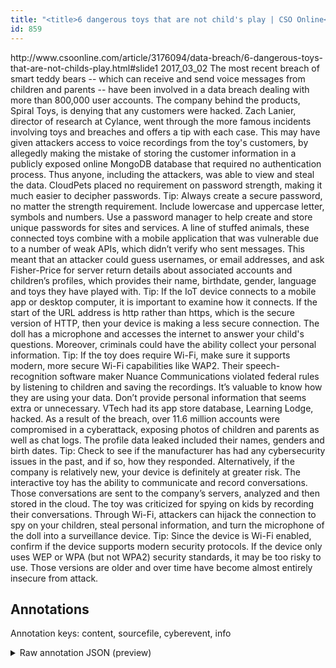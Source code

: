 ```yaml
---
title: "<title>6 dangerous toys that are not child's play | CSO Online</title>"
id: 859
---
```


<title>6 dangerous toys that are not child's play | CSO Online</title>
<source> http://www.csoonline.com/article/3176094/data-breach/6-dangerous-toys-that-are-not-childs-play.html#slide1 </source>
<date> 2017_03_02 </date>
<text>
The most recent breach of smart teddy bears -- which can receive and send voice messages from children and parents -- have been involved in a data breach dealing with more than 800,000 user accounts.
The company behind the products, Spiral Toys, is denying that any customers were hacked.
Zach Lanier, director of research at Cylance, went through the more famous incidents involving toys and breaches and offers a tip with each case.
This may have given attackers access to voice recordings from the toy's customers, by allegedly making the mistake of storing the customer information in a publicly exposed online MongoDB database that required no authentication process.
Thus anyone, including the attackers, was able to view and steal the data.
CloudPets placed no requirement on password strength, making it much easier to decipher passwords.
Tip: Always create a secure password, no matter the strength requirement.
Include lowercase and uppercase letter, symbols and numbers.
Use a password manager to help create and store unique passwords for sites and services.
A line of stuffed animals, these connected toys combine with a mobile application that was vulnerable due to a number of weak APIs, which didn’t verify who sent messages.
This meant that an attacker could guess usernames, or email addresses, and ask Fisher-Price for server return details about associated accounts and children’s profiles, which provides their name, birthdate, gender, language and toys they have played with.
Tip: If the IoT device connects to a mobile app or desktop computer, it is important to examine how it connects.
If the start of the URL address is http rather than https, which is the secure version of HTTP, then your device is making a less secure connection.
The doll has a microphone and accesses the internet to answer your child's questions.
Moreover, criminals could have the ability collect your personal information.
Tip: If the toy does require Wi-Fi, make sure it supports modern, more secure Wi-Fi capabilities like WAP2.
Their speech-recognition software maker Nuance Communications violated federal rules by listening to children and saving the recordings.
It’s valuable to know how they are using your data.
Don’t provide personal information that seems extra or unnecessary.
VTech had its app store database, Learning Lodge, hacked.
As a result of the breach, over 11.6 million accounts were compromised in a cyberattack, exposing photos of children and parents as well as chat logs.
The profile data leaked included their names, genders and birth dates.
Tip: Check to see if the manufacturer has had any cybersecurity issues in the past, and if so, how they responded.
Alternatively, if the company is relatively new, your device is definitely at greater risk.
The interactive toy has the ability to communicate and record conversations.
Those conversations are sent to the company’s servers, analyzed and then stored in the cloud.
The toy was criticized for spying on kids by recording their conversations.
Through Wi-Fi, attackers can hijack the connection to spy on your children, steal personal information, and turn the microphone of the doll into a surveillance device.
Tip: Since the device is Wi-Fi enabled, confirm if the device supports modern security protocols.
If the device only uses WEP or WPA (but not WPA2) security standards, it may be too risky to use.
Those versions are older and over time have become almost entirely insecure from attack.
</text>



## Annotations

Annotation keys: content, sourcefile, cyberevent, info

<details>
<summary>Raw annotation JSON (preview)</summary>

```json
{
  "content": "The most recent breach of smart teddy bears -- which can receive and send voice messages from children and parents -- have been involved in a data breach dealing with more than 800,000 user accounts. The company behind the products, Spiral Toys, is denying that any customers were hacked. Zach Lanier, director of research at Cylance, went through the more famous incidents involving toys and breaches and offers a tip with each case. This may have given attackers access to voice recordings from the toy's customers, by allegedly making the mistake of storing the customer information in a publicly exposed online MongoDB database that required no authentication process. Thus anyone, including the attackers, was able to view and steal the data. CloudPets placed no requirement on password strength, making it much easier to decipher passwords. Tip: Always create a secure password, no matter the strength requirement. Include lowercase and uppercase letter, symbols and numbers. Use a password manager to help create and store unique passwords for sites and services. A line of stuffed animals, these connected toys combine with a mobile application that was vulnerable due to a number of weak APIs, which didn\u2019t verify who sent messages. This meant that an attacker could guess usernames, or email addresses, and ask Fisher-Price for server return details about associated accounts and children\u2019s profiles, which provides their name, birthdate, gender, language and toys they have played with. Tip: If the IoT device connects to a mobile app or desktop computer, it is important to examine how it connects. If the start of the URL address is http rather than https, which is the secure version of HTTP, then your device is making a less secure connection. The doll has a microphone and accesses the internet to answer your child's questions. Moreover, criminals could have the ability collect your personal information. Tip: If the toy does require Wi-Fi, make sure it supports modern, more secure Wi-Fi capabilities like WAP2. Their speech-recognition software maker Nuance Communications violated federal rules by listening to children and saving the recordings. It\u2019s valuable to know how they are using your data. Don\u2019t provide personal information that seems extra or unnecessary. VTech had its app store database, Learning Lodge, hacked. As a result of the breach, over 11.6 million accounts were compromised in a cyberattack, exposing photos of children and parents as well as chat logs. The profile data leaked included their names, genders and birth dates. Tip: Check to see if the manufacturer has had any cybersecurity issues in the past, and if so, how they responded. Alternatively, if the company is relatively new, your device is definitely at greater risk. The interactive toy has the ability to communicate and record conversations. Those conversations are sent to the company\u2019s servers, analyzed and then stored in the cloud. The toy was criticized for spying on kids by recording their conversations. Through Wi-Fi, attackers can hijack the connection to spy on your children, steal personal information, and turn the microphone of the doll into a surveillance device. Tip: Since the device is Wi-Fi enabled, confirm if the device supports modern security protocols. If the device only uses WEP or WPA (but not WPA2) security standards, it may be too risky to use. Those versions are older and over time have become almost entirely insecure from attack",
  "sourcefile": "859.txt",
  "cyberevent": {
    "hopper": [
      {
        "index": 0,
        "relation": "Same",
        "events": [
          {
            "index": "E7",
            "type": "Attack",
            "realis": "Actual",
            "nugget": {
              "startOffset": 2401,
              "index": "T21",
              "endOffset": 2417,
              "text": "were compromised"
            },
            "argument": [
              {
                "index":
```
</details>
